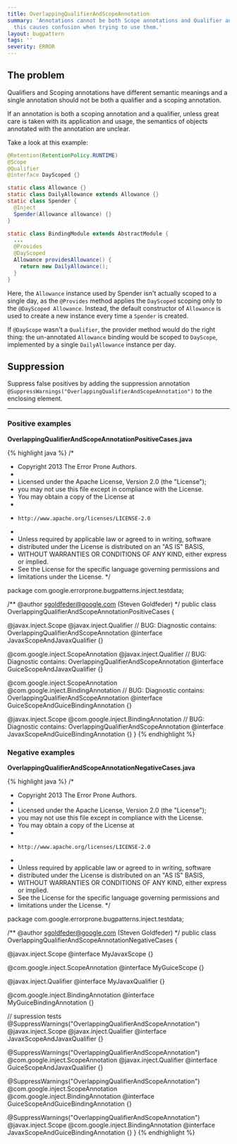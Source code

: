```yaml
---
title: OverlappingQualifierAndScopeAnnotation
summary: 'Annotations cannot be both Scope annotations and Qualifier annotations:
  this causes confusion when trying to use them.'
layout: bugpattern
tags: ''
severity: ERROR
---
```


<!--
*** AUTO-GENERATED, DO NOT MODIFY ***
To make changes, edit the @BugPattern annotation or the explanation in docs/bugpattern.
-->


## The problem
Qualifiers and Scoping annotations have different semantic meanings and a single
annotation should not be both a qualifier and a scoping annotation.

If an annotation is both a scoping annotation and a qualifier, unless great care
is taken with its application and usage, the semantics of objects annotated with
the annotation are unclear.

Take a look at this example:

```java
@Retention(RetentionPolicy.RUNTIME)
@Scope
@Qualifier
@interface DayScoped {}

static class Allowance {}
static class DailyAllowance extends Allowance {}
static class Spender {
  @Inject
  Spender(Allowance allowance) {}
}

static class BindingModule extends AbstractModule {
  ...
  @Provides
  @DayScoped
  Allowance providesAllowance() {
    return new DailyAllowance();
  }
}
```

Here, the `Allowance` instance used by Spender isn't actually scoped to a single
day, as the `@Provides` method applies the `DayScoped` scoping only to the
`@DayScoped Allowance`. Instead, the default constructor of `Allowance` is used
to create a new instance every time a `Spender` is created.

If `@DayScope` wasn't a `Qualifier`, the provider method would do the right
thing: the un-annotated `Allowance` binding would be scoped to `DayScope`,
implemented by a single `DailyAllowance` instance per day.

## Suppression
Suppress false positives by adding the suppression annotation `@SuppressWarnings("OverlappingQualifierAndScopeAnnotation")` to the enclosing element.

----------

### Positive examples
__OverlappingQualifierAndScopeAnnotationPositiveCases.java__

{% highlight java %}
/*
 * Copyright 2013 The Error Prone Authors.
 *
 * Licensed under the Apache License, Version 2.0 (the "License");
 * you may not use this file except in compliance with the License.
 * You may obtain a copy of the License at
 *
 *     http://www.apache.org/licenses/LICENSE-2.0
 *
 * Unless required by applicable law or agreed to in writing, software
 * distributed under the License is distributed on an "AS IS" BASIS,
 * WITHOUT WARRANTIES OR CONDITIONS OF ANY KIND, either express or implied.
 * See the License for the specific language governing permissions and
 * limitations under the License.
 */

package com.google.errorprone.bugpatterns.inject.testdata;

/** @author sgoldfeder@google.com (Steven Goldfeder) */
public class OverlappingQualifierAndScopeAnnotationPositiveCases {

  @javax.inject.Scope
  @javax.inject.Qualifier
  // BUG: Diagnostic contains: OverlappingQualifierAndScopeAnnotation
  @interface JavaxScopeAndJavaxQualifier {}

  @com.google.inject.ScopeAnnotation
  @javax.inject.Qualifier
  // BUG: Diagnostic contains: OverlappingQualifierAndScopeAnnotation
  @interface GuiceScopeAndJavaxQualifier {}

  @com.google.inject.ScopeAnnotation
  @com.google.inject.BindingAnnotation
  // BUG: Diagnostic contains: OverlappingQualifierAndScopeAnnotation
  @interface GuiceScopeAndGuiceBindingAnnotation {}

  @javax.inject.Scope
  @com.google.inject.BindingAnnotation
  // BUG: Diagnostic contains: OverlappingQualifierAndScopeAnnotation
  @interface JavaxScopeAndGuiceBindingAnnotation {}
}
{% endhighlight %}

### Negative examples
__OverlappingQualifierAndScopeAnnotationNegativeCases.java__

{% highlight java %}
/*
 * Copyright 2013 The Error Prone Authors.
 *
 * Licensed under the Apache License, Version 2.0 (the "License");
 * you may not use this file except in compliance with the License.
 * You may obtain a copy of the License at
 *
 *     http://www.apache.org/licenses/LICENSE-2.0
 *
 * Unless required by applicable law or agreed to in writing, software
 * distributed under the License is distributed on an "AS IS" BASIS,
 * WITHOUT WARRANTIES OR CONDITIONS OF ANY KIND, either express or implied.
 * See the License for the specific language governing permissions and
 * limitations under the License.
 */

package com.google.errorprone.bugpatterns.inject.testdata;

/** @author sgoldfeder@google.com (Steven Goldfeder) */
public class OverlappingQualifierAndScopeAnnotationNegativeCases {

  @javax.inject.Scope
  @interface MyJavaxScope {}

  @com.google.inject.ScopeAnnotation
  @interface MyGuiceScope {}

  @javax.inject.Qualifier
  @interface MyJavaxQualifier {}

  @com.google.inject.BindingAnnotation
  @interface MyGuiceBindingAnnotation {}

  // supression tests
  @SuppressWarnings("OverlappingQualifierAndScopeAnnotation")
  @javax.inject.Scope
  @javax.inject.Qualifier
  @interface JavaxScopeAndJavaxQualifier {}

  @SuppressWarnings("OverlappingQualifierAndScopeAnnotation")
  @com.google.inject.ScopeAnnotation
  @javax.inject.Qualifier
  @interface GuiceScopeAndJavaxQualifier {}

  @SuppressWarnings("OverlappingQualifierAndScopeAnnotation")
  @com.google.inject.ScopeAnnotation
  @com.google.inject.BindingAnnotation
  @interface GuiceScopeAndGuiceBindingAnnotation {}

  @SuppressWarnings("OverlappingQualifierAndScopeAnnotation")
  @javax.inject.Scope
  @com.google.inject.BindingAnnotation
  @interface JavaxScopeAndGuiceBindingAnnotation {}
}
{% endhighlight %}

